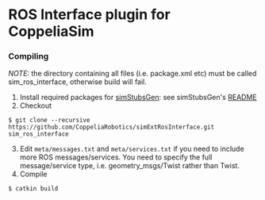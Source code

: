 # ROS Interface plugin for CoppeliaSim

### Compiling

_NOTE:_ the directory containing all files (i.e. package.xml etc) must be called sim_ros_interface, otherwise build will fail.

1. Install required packages for [simStubsGen](https://github.com/CoppeliaRobotics/simStubsGen): see simStubsGen's [README](external/simStubsGen/README.md)
2. Checkout
```
$ git clone --recursive https://github.com/CoppeliaRobotics/simExtRosInterface.git sim_ros_interface
```
3. Edit `meta/messages.txt` and `meta/services.txt` if you need to include more ROS messages/services. You need to specify the full message/service type, i.e. geometry_msgs/Twist rather than Twist.
4. Compile
```
$ catkin build
```
